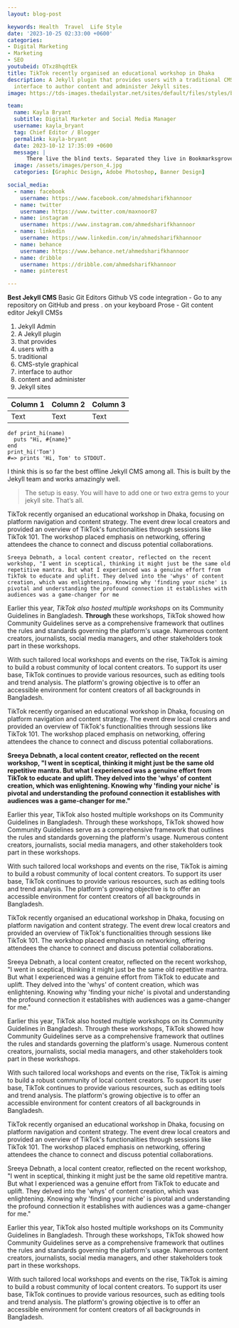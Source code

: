 ```yaml
---
layout: blog-post

keywords: Health  Travel  Life Style
date: '2023-10-25 02:33:00 +0600'
categories:
- Digital Marketing
- Marketing
- SEO
youtubeid: OTxz8hqdtEk
title: TikTok recently organised an educational workshop in Dhaka
description: A Jekyll plugin that provides users with a traditional CMS-style graphical
  interface to author content and administer Jekyll sites.
image: https://tds-images.thedailystar.net/sites/default/files/styles/big_202/public/images/2023/10/19/dalle_2023-10-19_19.19.51_-_vibrant_landscape_image_of_two_brown-skinned_urban_bangladeshi_girls_in_their_teens_sitting_on_a_city_bench._one_holds_a_smartphone_and_they_both_dan.png

team:
  name: Kayla Bryant
  subtitle: Digital Marketer and Social Media Manager
  username: kayla_bryant
  tag: Chief Editor / Blogger
  permalink: kayla-bryant
  date: 2023-10-12 17:35:09 +0600
  message: |
      There live the blind texts. Separated they live in Bookmarksgrove right at the coast of the Semantics, a large language ocean.
  image: /assets/images/person_4.jpg
  categories: [Graphic Design, Adobe Photoshop, Banner Design]

social_media:
  - name: facebook
    username: https://www.facebook.com/ahmedsharifkhannoor
  - name: twitter
    username: https://www.twitter.com/maxnoor87
  - name: instagram
    username: https://www.instagram.com/ahmedsharifkhannoor
  - name: linkedin
    username: https://www.linkedin.com/in/ahmedsharifkhannoor
  - name: behance
    username: https://www.behance.net/ahmedsharifkhannoor
  - name: dribble
    username: https://dribble.com/ahmedsharifkhannoor
  - name: pinterest

---
```


**Best Jekyll CMS**
Basic Git Editors
Github VS code integration - Go to any repository on GitHub and press . on your keyboard
Prose - Git content editor
Jekyll CMSs

1. Jekyll Admin
1. A Jekyll plugin 
1. that provides 
1. users with a
1. traditional 
1. CMS-style graphical
1. interface to author 
1. content and administer 
1. Jekyll sites

| Column 1 | Column 2 | Column 3 |
| -------- | -------- | -------- |
| Text     | Text     | Text     |

```
def print_hi(name)
  puts "Hi, #{name}"
end
print_hi('Tom')
#=> prints 'Hi, Tom' to STDOUT.
```


I think this is so far the best offline Jekyll CMS among all. This is built by the Jekyll team and works amazingly well.

> The setup is easy. You will have to add one or two extra gems to your jekyll site. That’s all.

TikTok recently organised an educational workshop in Dhaka, focusing on platform navigation and content strategy. The event drew local creators and provided an overview of TikTok's functionalities through sessions like TikTok 101. The workshop placed emphasis on networking, offering attendees the chance to connect and discuss potential collaborations.

```
Sreeya Debnath, a local content creator, reflected on the recent workshop, "I went in sceptical, thinking it might just be the same old repetitive mantra. But what I experienced was a genuine effort from TikTok to educate and uplift. They delved into the 'whys' of content creation, which was enlightening. Knowing why 'finding your niche' is pivotal and understanding the profound connection it establishes with audiences was a game-changer for me
```
Earlier this year, *TikTok also hosted multiple workshops* on its Community Guidelines in Bangladesh. **Through** these workshops, TikTok showed how Community Guidelines serve as a comprehensive framework that outlines the rules and standards governing the platform's usage. Numerous content creators, journalists, social media managers, and other stakeholders took part in these workshops.

With such tailored local workshops and events on the rise, TikTok is aiming to build a robust community of local content creators. To support its user base, TikTok continues to provide various resources, such as editing tools and trend analysis. The platform's growing objective is to offer an accessible environment for content creators of all backgrounds in Bangladesh.

TikTok recently organised an educational workshop in Dhaka, focusing on platform navigation and content strategy. The event drew local creators and provided an overview of TikTok's functionalities through sessions like TikTok 101. The workshop placed emphasis on networking, offering attendees the chance to connect and discuss potential collaborations.

**Sreeya Debnath, a local content creator, reflected on the recent workshop, "I went in sceptical, thinking it might just be the same old repetitive mantra. But what I experienced was a genuine effort from TikTok to educate and uplift. They delved into the 'whys' of content creation, which was enlightening. Knowing why 'finding your niche' is pivotal and understanding the profound connection it establishes with audiences was a game-changer for me."**

Earlier this year, TikTok also hosted multiple workshops on its Community Guidelines in Bangladesh. Through these workshops, TikTok showed how Community Guidelines serve as a comprehensive framework that outlines the rules and standards governing the platform's usage. Numerous content creators, journalists, social media managers, and other stakeholders took part in these workshops.

With such tailored local workshops and events on the rise, TikTok is aiming to build a robust community of local content creators. To support its user base, TikTok continues to provide various resources, such as editing tools and trend analysis. The platform's growing objective is to offer an accessible environment for content creators of all backgrounds in Bangladesh.

TikTok recently organised an educational workshop in Dhaka, focusing on platform navigation and content strategy. The event drew local creators and provided an overview of TikTok's functionalities through sessions like TikTok 101. The workshop placed emphasis on networking, offering attendees the chance to connect and discuss potential collaborations.

Sreeya Debnath, a local content creator, reflected on the recent workshop, "I went in sceptical, thinking it might just be the same old repetitive mantra. But what I experienced was a genuine effort from TikTok to educate and uplift. They delved into the 'whys' of content creation, which was enlightening. Knowing why 'finding your niche' is pivotal and understanding the profound connection it establishes with audiences was a game-changer for me."

Earlier this year, TikTok also hosted multiple workshops on its Community Guidelines in Bangladesh. Through these workshops, TikTok showed how Community Guidelines serve as a comprehensive framework that outlines the rules and standards governing the platform's usage. Numerous content creators, journalists, social media managers, and other stakeholders took part in these workshops.

With such tailored local workshops and events on the rise, TikTok is aiming to build a robust community of local content creators. To support its user base, TikTok continues to provide various resources, such as editing tools and trend analysis. The platform's growing objective is to offer an accessible environment for content creators of all backgrounds in Bangladesh.

TikTok recently organised an educational workshop in Dhaka, focusing on platform navigation and content strategy. The event drew local creators and provided an overview of TikTok's functionalities through sessions like TikTok 101. The workshop placed emphasis on networking, offering attendees the chance to connect and discuss potential collaborations.

Sreeya Debnath, a local content creator, reflected on the recent workshop, "I went in sceptical, thinking it might just be the same old repetitive mantra. But what I experienced was a genuine effort from TikTok to educate and uplift. They delved into the 'whys' of content creation, which was enlightening. Knowing why 'finding your niche' is pivotal and understanding the profound connection it establishes with audiences was a game-changer for me."

Earlier this year, TikTok also hosted multiple workshops on its Community Guidelines in Bangladesh. Through these workshops, TikTok showed how Community Guidelines serve as a comprehensive framework that outlines the rules and standards governing the platform's usage. Numerous content creators, journalists, social media managers, and other stakeholders took part in these workshops.

With such tailored local workshops and events on the rise, TikTok is aiming to build a robust community of local content creators. To support its user base, TikTok continues to provide various resources, such as editing tools and trend analysis. The platform's growing objective is to offer an accessible environment for content creators of all backgrounds in Bangladesh.
